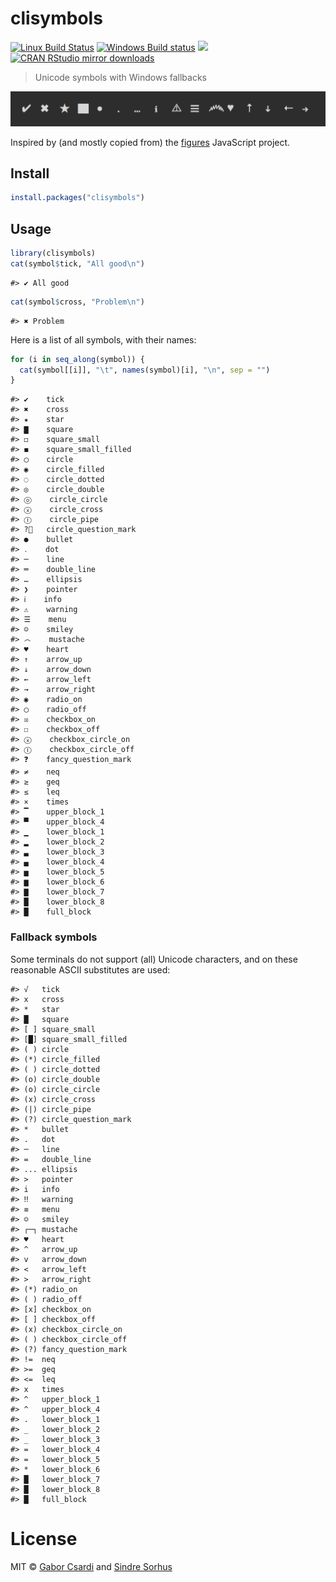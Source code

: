 



# clisymbols

[![Linux Build Status](https://travis-ci.org/r-lib/clisymbols.svg?branch=master)](https://travis-ci.org/r-lib/clisymbols)
[![Windows Build status](https://ci.appveyor.com/api/projects/status/github/r-lib/clisymbols?svg=true)](https://ci.appveyor.com/project/gaborcsardi/clisymbols)
[![](http://www.r-pkg.org/badges/version/clisymbols)](http://www.r-pkg.org/pkg/clisymbols)
[![CRAN RStudio mirror downloads](http://cranlogs.r-pkg.org/badges/clisymbols)](http://www.r-pkg.org/pkg/clisymbols)


> Unicode symbols with Windows fallbacks

![](/screenshot.png)

Inspired by (and mostly copied from) the
[figures](https://github.com/sindresorhus/figures) JavaScript project.

## Install


```r
install.packages("clisymbols")
```

## Usage


```r
library(clisymbols)
cat(symbol$tick, "All good\n")
```

```
#> ✔ All good
```

```r
cat(symbol$cross, "Problem\n")
```

```
#> ✖ Problem
```

Here is a list of all symbols, with their names:


```r
for (i in seq_along(symbol)) {
  cat(symbol[[i]], "\t", names(symbol)[i], "\n", sep = "")
}
```

```
#> ✔	tick
#> ✖	cross
#> ★	star
#> ▇	square
#> ◻	square_small
#> ◼	square_small_filled
#> ◯	circle
#> ◉	circle_filled
#> ◌	circle_dotted
#> ◎	circle_double
#> ⓞ	circle_circle
#> ⓧ	circle_cross
#> Ⓘ	circle_pipe
#> ?⃝	circle_question_mark
#> ●	bullet
#> ․	dot
#> ─	line
#> ═	double_line
#> …	ellipsis
#> ❯	pointer
#> ℹ	info
#> ⚠	warning
#> ☰	menu
#> ☺	smiley
#> ෴	mustache
#> ♥	heart
#> ↑	arrow_up
#> ↓	arrow_down
#> ←	arrow_left
#> →	arrow_right
#> ◉	radio_on
#> ◯	radio_off
#> ☒	checkbox_on
#> ☐	checkbox_off
#> ⓧ	checkbox_circle_on
#> Ⓘ	checkbox_circle_off
#> ❓	fancy_question_mark
#> ≠	neq
#> ≥	geq
#> ≤	leq
#> ×	times
#> ▔	upper_block_1
#> ▀	upper_block_4
#> ▁	lower_block_1
#> ▂	lower_block_2
#> ▃	lower_block_3
#> ▄	lower_block_4
#> ▅	lower_block_5
#> ▆	lower_block_6
#> ▇	lower_block_7
#> █	lower_block_8
#> █	full_block
```

### Fallback symbols

Some terminals do not support (all) Unicode characters, and on these reasonable
ASCII substitutes are used:


```
#> √   tick
#> x   cross
#> *   star
#> █   square
#> [ ] square_small
#> [█] square_small_filled
#> ( ) circle
#> (*) circle_filled
#> ( ) circle_dotted
#> (o) circle_double
#> (o) circle_circle
#> (x) circle_cross
#> (|) circle_pipe
#> (?) circle_question_mark
#> *   bullet
#> .   dot
#> ─   line
#> =   double_line
#> ... ellipsis
#> >   pointer
#> i   info
#> ‼   warning
#> ≡   menu
#> ☺   smiley
#> ┌─┐ mustache
#> ♥   heart
#> ^   arrow_up
#> v   arrow_down
#> <   arrow_left
#> >   arrow_right
#> (*) radio_on
#> ( ) radio_off
#> [x] checkbox_on
#> [ ] checkbox_off
#> (x) checkbox_circle_on
#> ( ) checkbox_circle_off
#> (?) fancy_question_mark
#> !=  neq
#> >=  geq
#> <=  leq
#> x   times
#> ^   upper_block_1
#> ^   upper_block_4
#> .   lower_block_1
#> _   lower_block_2
#> _   lower_block_3
#> =   lower_block_4
#> =   lower_block_5
#> *   lower_block_6
#> █   lower_block_7
#> █   lower_block_8
#> █   full_block
```

# License

MIT © [Gabor Csardi](http://gaborcsardi.org) and [Sindre Sorhus](http://sindresorhus.com)
